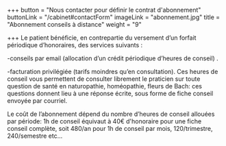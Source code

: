 +++
button = "Nous contacter pour définir le contrat d'abonnement"
buttonLink = "/cabinet#contactForm"
imageLink = "abonnement.jpg"
title = "Abonnement conseils à distance"
weight = "9"

+++
Le patient bénéficie, en contrepartie du versement d’un forfait périodique d’honoraires, des services suivants :

\-conseils par email (allocation d’un crédit périodique d’heures de conseil) .

\-facturation privilégiée (tarifs moindres qu’en consultation). Ces heures de conseil vous permettent de consulter librement le praticien sur toute question de santé en naturopathie, homéopathie, fleurs de Bach: ces questions donnent lieu à une réponse écrite, sous forme de fiche conseil envoyée par courriel.

Le coût de l’abonnement dépend du nombre d’heures de conseil allouées par période: 1h de conseil équivaut à 40€ d'honoraire pour une fiche conseil complète, soit 480/an pour 1h de conseil par mois, 120/trimestre, 240/semestre etc...